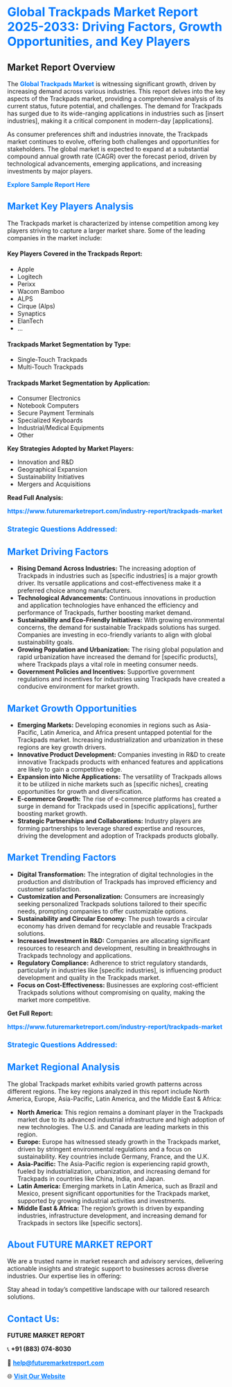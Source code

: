 <h1 style="color: #007BFF;">Global Trackpads Market Report 2025-2033: Driving Factors, Growth Opportunities, and Key Players</h1>

<section id="overview">
<h2>Market Report Overview</h2>
<p>The <a href="https://www.futuremarketreport.com/industry-report/trackpads-market" style="color: #007BFF; text-decoration: none;"><strong>Global Trackpads Market</strong></a> is witnessing significant growth, driven by increasing demand across various industries. This report delves into the key aspects of the Trackpads market, providing a comprehensive analysis of its current status, future potential, and challenges. The demand for Trackpads has surged due to its wide-ranging applications in industries such as [insert industries], making it a critical component in modern-day [applications].</p>
<p>As consumer preferences shift and industries innovate, the Trackpads market continues to evolve, offering both challenges and opportunities for stakeholders. The global market is expected to expand at a substantial compound annual growth rate (CAGR) over the forecast period, driven by technological advancements, emerging applications, and increasing investments by major players.</p>
</section>

<section id="overview">
<p><a href="https://www.futuremarketreport.com/request-sample/reportId=105429" style="color: #007BFF; text-decoration: none;"><strong>Explore Sample Report Here</strong></a></p>
</section>

<section id="key-players">
<h2 style="color: #007BFF;">Market Key Players Analysis</h2>
<p>The Trackpads market is characterized by intense competition among key players striving to capture a larger market share. Some of the leading companies in the market include:</p>
<h4>Key Players Covered in the Trackpads Report:</h4>
<ul><li>Apple</li><li>Logitech</li><li>Perixx</li><li>Wacom Bamboo</li><li>ALPS</li><li>Cirque (Alps)</li><li>Synaptics</li><li>ElanTech</li><li>...</li></ul>
<h4>Trackpads Market Segmentation by Type:</h4>
<ul><li>Single-Touch Trackpads</li><li>Multi-Touch Trackpads</li></ul>

<h4>Trackpads Market Segmentation by Application:</h4>
<ul><li>Consumer Electronics</li><li>Notebook Computers</li><li>Secure Payment Terminals</li><li>Specialized Keyboards</li><li>Industrial/Medical Equipments</li><li>Other</li></ul>
<p><strong>Key Strategies Adopted by Market Players:</strong></p>
<ul>
<li>Innovation and R&D</li>
<li>Geographical Expansion</li>
<li>Sustainability Initiatives</li>
<li>Mergers and Acquisitions</li>
</ul>
</section>

<section>
<p><strong>Read Full Analysis: </strong></p><a href="https://www.futuremarketreport.com/industry-report/trackpads-market" style="color: #007BFF; text-decoration: none;"><strong>https://www.futuremarketreport.com/industry-report/trackpads-market</strong></a>
<h3 style="color: #007BFF;">Strategic Questions Addressed:</h3>
</section>

<section id="driving-factors">
<h2 style="color: #007BFF;">Market Driving Factors</h2>
<ul>
<li><strong>Rising Demand Across Industries:</strong> The increasing adoption of Trackpads in industries such as [specific industries] is a major growth driver. Its versatile applications and cost-effectiveness make it a preferred choice among manufacturers.</li>
<li><strong>Technological Advancements:</strong> Continuous innovations in production and application technologies have enhanced the efficiency and performance of Trackpads, further boosting market demand.</li>
<li><strong>Sustainability and Eco-Friendly Initiatives:</strong> With growing environmental concerns, the demand for sustainable Trackpads solutions has surged. Companies are investing in eco-friendly variants to align with global sustainability goals.</li>
<li><strong>Growing Population and Urbanization:</strong> The rising global population and rapid urbanization have increased the demand for [specific products], where Trackpads plays a vital role in meeting consumer needs.</li>
<li><strong>Government Policies and Incentives:</strong> Supportive government regulations and incentives for industries using Trackpads have created a conducive environment for market growth.</li>
</ul>
</section>

<section id="growth-opportunities">
<h2 style="color: #007BFF;">Market Growth Opportunities</h2>
<ul>
<li><strong>Emerging Markets:</strong> Developing economies in regions such as Asia-Pacific, Latin America, and Africa present untapped potential for the Trackpads market. Increasing industrialization and urbanization in these regions are key growth drivers.</li>
<li><strong>Innovative Product Development:</strong> Companies investing in R&D to create innovative Trackpads products with enhanced features and applications are likely to gain a competitive edge.</li>
<li><strong>Expansion into Niche Applications:</strong> The versatility of Trackpads allows it to be utilized in niche markets such as [specific niches], creating opportunities for growth and diversification.</li>
<li><strong>E-commerce Growth:</strong> The rise of e-commerce platforms has created a surge in demand for Trackpads used in [specific applications], further boosting market growth.</li>
<li><strong>Strategic Partnerships and Collaborations:</strong> Industry players are forming partnerships to leverage shared expertise and resources, driving the development and adoption of Trackpads products globally.</li>
</ul>
</section>

<section id="trending-factors">
<h2 style="color: #007BFF;">Market Trending Factors</h2>
<ul>
<li><strong>Digital Transformation:</strong> The integration of digital technologies in the production and distribution of Trackpads has improved efficiency and customer satisfaction.</li>
<li><strong>Customization and Personalization:</strong> Consumers are increasingly seeking personalized Trackpads solutions tailored to their specific needs, prompting companies to offer customizable options.</li>
<li><strong>Sustainability and Circular Economy:</strong> The push towards a circular economy has driven demand for recyclable and reusable Trackpads solutions.</li>
<li><strong>Increased Investment in R&D:</strong> Companies are allocating significant resources to research and development, resulting in breakthroughs in Trackpads technology and applications.</li>
<li><strong>Regulatory Compliance:</strong> Adherence to strict regulatory standards, particularly in industries like [specific industries], is influencing product development and quality in the Trackpads market.</li>
<li><strong>Focus on Cost-Effectiveness:</strong> Businesses are exploring cost-efficient Trackpads solutions without compromising on quality, making the market more competitive.</li>
</ul>
</section>

<section>
<p><strong>Get Full Report: </strong></p><a href="https://www.futuremarketreport.com/industry-report/trackpads-market" style="color: #007BFF; text-decoration: none;"><strong>https://www.futuremarketreport.com/industry-report/trackpads-market</strong></a>
<h3 style="color: #007BFF;">Strategic Questions Addressed:</h3>
</section>


<section id="regional-analysis">
<h2 style="color: #007BFF;">Market Regional Analysis</h2>
<p>The global Trackpads market exhibits varied growth patterns across different regions. The key regions analyzed in this report include North America, Europe, Asia-Pacific, Latin America, and the Middle East & Africa:</p>
<ul>
<li><strong>North America:</strong> This region remains a dominant player in the Trackpads market due to its advanced industrial infrastructure and high adoption of new technologies. The U.S. and Canada are leading markets in this region.</li>
<li><strong>Europe:</strong> Europe has witnessed steady growth in the Trackpads market, driven by stringent environmental regulations and a focus on sustainability. Key countries include Germany, France, and the U.K.</li>
<li><strong>Asia-Pacific:</strong> The Asia-Pacific region is experiencing rapid growth, fueled by industrialization, urbanization, and increasing demand for Trackpads in countries like China, India, and Japan.</li>
<li><strong>Latin America:</strong> Emerging markets in Latin America, such as Brazil and Mexico, present significant opportunities for the Trackpads market, supported by growing industrial activities and investments.</li>
<li><strong>Middle East & Africa:</strong> The region’s growth is driven by expanding industries, infrastructure development, and increasing demand for Trackpads in sectors like [specific sectors].</li>
</ul>
</section>

<footer>
<h2 style="color: #007BFF;">About FUTURE MARKET REPORT</h2>
<p>We are a trusted name in market research and advisory services, delivering actionable insights and strategic support to businesses across diverse industries. Our expertise lies in offering:</p>

<p>Stay ahead in today’s competitive landscape with our tailored research solutions.</p>

<h2 style="color: #007BFF;">Contact Us:</h2>
<p><strong>FUTURE MARKET REPORT</strong></p>
<p>📞 <strong>+91 (883) 074-8030</strong></p>
<p>📧 <strong><a href="mailto:help@futuremarketreport.com" style="color: #007BFF;">help@futuremarketreport.com</a></strong></p>
<p>🌐 <strong><a href="https://www.futuremarketreport.com/" style="color: #007BFF;">Visit Our Website</a></strong></p>
</footer>
